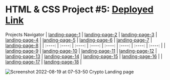 # HTML & CSS Project #5:  [Deployed Link](https://rad-beignet-b991e2.netlify.app/)
Projects Navigator
| [landing-page-1](https://github.com/sub1120/landing-page-1) | [landing-page-2](https://github.com/sub1120/landing-page-2)  | [landing-page-3](https://github.com/sub1120/landing-page-3) | [landing-page-4](https://github.com/sub1120/landing-page-4)  | [landing-page-5](https://github.com/sub1120/landing-page-5) | [landing-page-6](https://github.com/sub1120/landing-page-6)  | [landing-page-7](https://github.com/sub1120/landing-page-7) | [landing-page-8](https://github.com/sub1120/landing-page-8)  | 
| :----: | :----: | :----: | :----: | :----: | :----: | :----: | :----: |
| [landing-page-9](https://github.com/sub1120/landing-page-9) | [landing-page-10](https://github.com/sub1120/landing-page-10)  | [landing-page-11](https://github.com/sub1120/landing-page-11) | [landing-page-12](https://github.com/sub1120/landing-page-12)  | [landing-page-13](https://github.com/sub1120/landing-page-13) | [landing-page-14](https://github.com/sub1120/landing-page-14)  | [landing-page-15](https://github.com/sub1120/landing-page-15) |  [landing-page-16](https://github.com/sub1120/landing-page-16)   | 
| [landing-page-17](https://github.com/sub1120/landing-page-17) | [landing-page-18](https://github.com/sub1120/landing-page-18)  | 

![Screenshot 2022-08-19 at 07-53-50 Crypto Landing page](https://user-images.githubusercontent.com/43786036/185529122-f812a360-719d-46dd-bd0f-17046486a61c.png)
